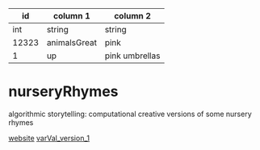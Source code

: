 |id|column 1|column 2|
|----------|----------|-----------|
|int       |string    |string     |
|12323|animalsGreat|pink|
|1|up|pink umbrellas|

# nurseryRhymes
algorithmic storytelling: computational creative versions of some nursery rhymes

[website](https://varval.github.io/nurseryRhymes/)
[varVal_version_1](http://www.valerieallard.com/valStory/oldWomanFly/oldWomanGitHub/story.html)


